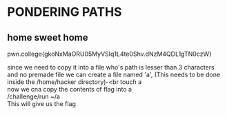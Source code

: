 # PONDERING PATHS
## home sweet home
pwn.college{gkoNxMaORU05MyVSIq1L4te0Shv.dNzM4QDL1gTN0czW}

since we need to copy it into a file who's path is lesser than 3 characters and no premade file we can create a file named 'a', (This needs to be done inside the /home/hacker directory)-<br
touch a<br>
now we cna copy the contents of flag into a<br> 
/challenge/run ~/a<br>
This will give us the flag 
